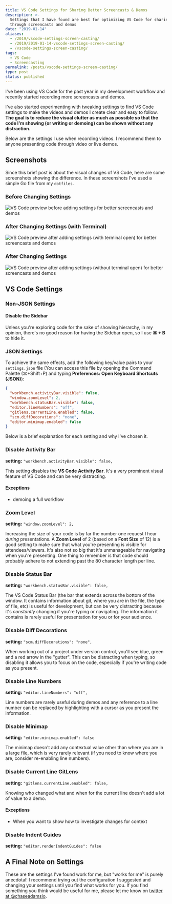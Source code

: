 ```yaml
---
title: VS Code Settings for Sharing Better Screencasts & Demos
description: >-
  Settings that I have found are best for optimizing VS Code for sharing code
  through screencasts and demos
date: "2019-01-14"
aliases:
  - /2019/vscode-settings-screen-casting/
  - /2019/2019-01-14-vscode-settings-screen-casting/
  - /vscode-settings-screen-casting/
tags:
  - VS Code
  - Screencasting
permalink: /posts/vscode-settings-screen-casting/
type: post
status: published
---
```




I've been using VS Code for the past year in my development workflow and recently started recording more screencasts and demos.

I've also started experimenting with tweaking settings to find VS Code settings to make the videos and demos I create clear and easy to follow. **The goal is to reduce the visual clutter as much as possible so that the code I'm showing (or writing or demoing) can be shown without any distraction.**

Below are the settings I use when recording videos. I recommend them to anyone presenting code through video or live demos.

## Screenshots

Since this brief post is about the visual changes of VS Code, here are some screenshots showing the difference. In these screenshots I've used a simple Go file from my `dotfiles`.

### Before Changing Settings

![VS Code preview before adding settings for better screencasts and demos](/img/before-vs-code-sharing-settings.png)

### After Changing Settings (with Terminal)

![VS Code preview after adding settings (with terminal open) for better screencasts and demos](/img/after-vs-code-sharing-settings-with-terminal.png)

### After Changing Settings

![VS Code preview after adding settings (without terminal open) for better screencasts and demos](/img/after-vs-code-sharing-settings-without-terminal.png)

## VS Code Settings

### Non-JSON Settings

#### Disable the Sidebar

Unless you're exploring code for the sake of showing hierarchy, in my opinion, there's no good reason for having the Sidebar open, so I use **⌘ + B** to hide it.

### JSON Settings

To achieve the same effects, add the following key/value pairs to your `settings.json` file (You can access this file by opening the Command Palette (⌘+Shift+P) and typing **Preferences: Open Keyboard Shortcuts (JSON)**):

```json
{
  "workbench.activityBar.visible": false,
  "window.zoomLevel": 2,
  "workbench.statusBar.visible": false,
  "editor.lineNumbers": "off",
  "gitlens.currentLine.enabled": false,
  "scm.diffDecorations": "none",
  "editor.minimap.enabled": false
}
```

Below is a brief explanation for each setting and why I've chosen it.

### Disable Activity Bar

**setting:** `"workbench.activityBar.visible": false,`

This setting disables the **VS Code Activity Bar**. It's a very prominent visual feature of VS Code and can be very distracting.

#### Exceptions

- demoing a full workflow

### Zoom Level

**setting:** `"window.zoomLevel": 2,`

Increasing the size of your code is by far the number one request I hear _during_ presentations. A **Zoom Level** of 2 (based on a **Font Size** of 12) is a good setting to make sure that what you're presenting is visible for attendees/viewers. It's also not so big that it's unmanageable for navigating when you're presenting. One thing to remember is that code should probably adhere to not extending past the 80 character length per line.

### Disable Status Bar

**setting:** `"workbench.statusBar.visible": false,`

The VS Code Status Bar (the bar that extends across the bottom of the window. It contains information about git, where you are in the file, the type of file, etc) is useful for development, but can be very distracting because it's _constantly_ changing if you're typing or navigating. The information it contains is rarely useful for presentation for you or for your audience.

### Disable Diff Decorations

**setting:** `"scm.diffDecorations": "none",`

When working out of a project under version control, you'll see blue, green and a red arrow in the "gutter". This can be distracting when typing, so disabling it allows you to focus on the code, especially if you're writing code as you present.

### Disable Line Numbers

**setting:** `"editor.lineNumbers": "off",`

Line numbers are rarely useful during demos and any reference to a line number can be replaced by highlighting with a cursor as you present the information.

### Disable Minimap

**setting:** `"editor.minimap.enabled": false`

The minimap doesn't add any contextual value other than where you are in a large file, which is very rarely relevant (if you need to know where you are, consider re-enabling line numbers).

### Disable Current Line GitLens

**setting:** `"gitlens.currentLine.enabled": false,`

Knowing who changed what and when for the current line doesn't add a lot of value to a demo.

#### Exceptions

- When you want to show how to investigate changes for context

### Disable Indent Guides

**setting:** `"editor.renderIndentGuides": false`

## A Final Note on Settings

These are the settings I've found work for me, but "works for me" is purely anecdotal! I recommend trying out the configuration I suggested and changing your settings until you find what works for you. If you find something you think would be useful for me, please let me know on [twitter at @chaseadamsio](https://twitter.com/chaseadamsio).
